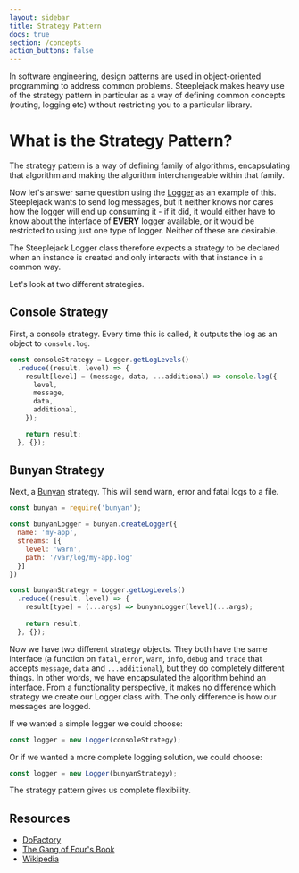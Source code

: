 ```yaml
---
layout: sidebar
title: Strategy Pattern
docs: true
section: /concepts
action_buttons: false
---
```


In software engineering, design patterns are used in object-oriented programming to address common problems. Steeplejack
makes heavy use of the strategy pattern in particular as a way of defining common concepts (routing, logging etc)
without restricting you to a particular library.

# What is the Strategy Pattern?

The strategy pattern is a way of defining family of algorithms, encapsulating that algorithm and making the algorithm
interchangeable within that family.

Now let's answer same question using the [Logger](../../api/logger) as an example of this. Steeplejack wants to send log
messages, but it neither knows nor cares how the logger will end up consuming it - if it did, it would either have to
know about the interface of **EVERY** logger available, or it would be restricted to using just one type of logger.
Neither of these are desirable.

The Steeplejack Logger class therefore expects a strategy to be declared when an instance is created and only interacts
with that instance in a common way.

Let's look at two different strategies.

## Console Strategy

First, a console strategy. Every time this is called, it outputs the log as an object to `console.log`.

```javascript
const consoleStrategy = Logger.getLogLevels()
  .reduce((result, level) => {
    result[level] = (message, data, ...additional) => console.log({
      level,
      message,
      data,
      additional,
    });

    return result;
  }, {});
```

## Bunyan Strategy

Next, a [Bunyan](https://github.com/trentm/node-bunyan) strategy. This will send warn, error and fatal logs to a file.

```javascript
const bunyan = require('bunyan');

const bunyanLogger = bunyan.createLogger({
  name: 'my-app',
  streams: [{
    level: 'warn',
    path: '/var/log/my-app.log'
  }]
})

const bunyanStrategy = Logger.getLogLevels()
  .reduce((result, level) => {
    result[type] = (...args) => bunyanLogger[level](...args);
  
    return result;
  }, {});
```

Now we have two different strategy objects. They both have the same interface (a function on `fatal`, `error`, `warn`,
`info`, `debug` and `trace` that accepts `message`, `data` and `...additional`), but they do completely different
things. In other words, we have encapsulated the algorithm behind an interface. From a functionality perspective, it
makes no difference which strategy we create our Logger class with. The only difference is how our messages are logged.

If we wanted a simple logger we could choose:

```javascript
const logger = new Logger(consoleStrategy);
```

Or if we wanted a more complete logging solution, we could choose:

```javascript
const logger = new Logger(bunyanStrategy);
```

The strategy pattern gives us complete flexibility.

## Resources

  - [DoFactory](http://www.dofactory.com/javascript/strategy-design-pattern)
  - [The Gang of Four's Book](https://www.amazon.co.uk/Design-patterns-elements-reusable-object-oriented-x/dp/0201633612)
  - [Wikipedia](https://en.wikipedia.org/wiki/Strategy_pattern)
